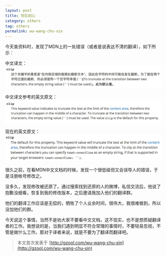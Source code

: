 ```yaml
---
layout: post
title: 勿忘初心
category: others
tag: others
permalink: wu-wang-chu-xin
---
```

今天查资料时，发现了MDN上的一处错误（或者是说表达不清的翻译），如下所示：

中文译文：
![static](/public/images/wuwangchuxin/textoverflow.png)

中文译文参考的英文原文：
![static](/public/images/wuwangchuxin/textoverflow2.png)

现在的英文原文：
![static](/public/images/wuwangchuxin/textoverflow3.png)

很久之前，在看MDN中文文档的时候，发现一个很低级但又会误导人的错误，于是注册帐号修改之。

没多久，发现修改被还原了。通过搜索找到还原的人的微博，私信交流后，他说了抱歉没细看，恢复到我的修改版本，之后邀请我加入他们的翻译群。

他们的翻译工作应该是无偿的，牺牲了个人业余时间，很伟大，我很难做到，所以没加他们的群。

今天说这个事情，当然不是劝大家不要看中文文档，这不现实，也不是想质疑翻译者的工作。我想说的是，当我们遇到明显不符合常理的事情时，不要轻易忽视，不管是做什么工作。那对于译者来说，就是不要为了翻译而翻译吧。

>本文首次发表于 [http://gzool.com/wu-wang-chu-xin](http://gzool.com/wu-wang-chu-xin)
